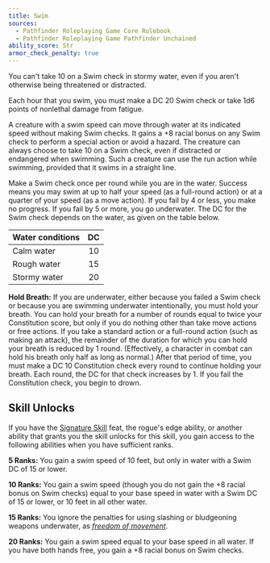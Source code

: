 ```yaml
---
title: Swim
sources:
  - Pathfinder Roleplaying Game Core Rulebook
  - Pathfinder Roleplaying Game Pathfinder Unchained
ability_score: Str
armor_check_penalty: true
---
```


You can't take 10 on a Swim check in stormy water, even if you aren't otherwise being threatened or distracted.

Each hour that you swim, you must make a DC 20 Swim check or take 1d6 points of nonlethal damage from fatigue.

A creature with a swim speed can move through water at its indicated speed without making Swim checks. It gains a +8 racial bonus on any Swim check to perform a special action or avoid a hazard. The creature can always choose to take 10 on a Swim check, even if distracted or endangered when swimming. Such a creature can use the run action while swimming, provided that it swims in a straight line.

Make a Swim check once per round while you are in the water. Success means you may swim at up to half your speed (as a full-round action) or at a quarter of your speed (as a move action). If you fail by 4 or less, you make no progress. If you fail by 5 or more, you go underwater. The DC for the Swim check depends on the water, as given on the table below.

| Water conditions | DC |
|:-----------------|:--:|
| Calm water       | 10 |
| Rough water      | 15 |
| Stormy water     | 20 |

**Hold Breath:** If you are underwater, either because you failed a Swim check or because you are swimming underwater intentionally, you must hold your breath. You can hold your breath for a number of rounds equal to twice your Constitution score, but only if you do nothing other than take move actions or free actions. If you take a standard action or a full-round action (such as making an attack), the remainder of the duration for which you can hold your breath is reduced by 1 round. (Effectively, a character in combat can hold his breath only half as long as normal.) After that period of time, you must make a DC 10 Constitution check every round to continue holding your breath. Each round, the DC for that check increases by 1. If you fail the Constitution check, you begin to drown.

## Skill Unlocks

If you have the [Signature Skill](/feats/signature-skill/) feat, the rogue's edge ability, or another ability that grants you the skill unlocks for this skill, you gain access to the following abilities when you have sufficient ranks.

**5 Ranks:** You gain a swim speed of 10 feet, but only in water with a Swim DC of 15 or lower.

**10 Ranks:** You gain a swim speed (though you do not gain the +8 racial bonus on Swim checks) equal to your base speed in water with a Swim DC of 15 or lower, or 10 feet in all other water.

**15 Ranks:** You ignore the penalties for using slashing or bludgeoning weapons underwater, as [*freedom of movement*](/spells/freedom-of-movement/).

**20 Ranks:** You gain a swim speed equal to your base speed in all water. If you have both hands free, you gain a +8 racial bonus on Swim checks.
